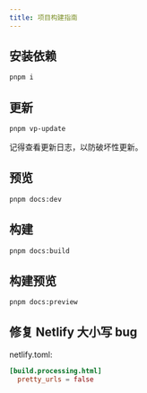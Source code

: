 ```yaml
---
title: 项目构建指南
---
```


## 安装依赖
```sh
pnpm i
```

## 更新
```sh
pnpm vp-update
```
记得查看更新日志，以防破坏性更新。

## 预览
```sh
pnpm docs:dev
```

## 构建
```sh
pnpm docs:build
```

## 构建预览
```sh
pnpm docs:preview
```

## 修复 Netlify 大小写 bug
netlify.toml:
```toml
[build.processing.html]
  pretty_urls = false
```